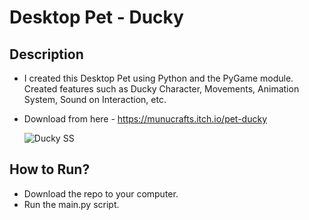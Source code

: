 # Desktop Pet - Ducky

## Description
- I created this Desktop Pet using Python and the PyGame module. Created features such as Ducky Character, Movements, Animation System, Sound on Interaction, etc.
- Download from here - https://munucrafts.itch.io/pet-ducky

  ![Ducky SS](https://github.com/munucrafts/PY_DesktopDucky/assets/66869650/96389e77-652d-4f59-9b7c-9f6588143769)

## How to Run?
- Download the repo to your computer.
- Run the main.py script.
  
